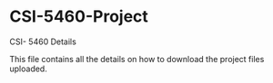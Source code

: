 # CSI-5460-Project

CSI- 5460 Details


This file contains all the details on how to download the project files uploaded.



